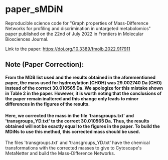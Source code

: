 # paper_sMDiN

Reproducible science code for "Graph properties of Mass-Difference Networks for profiling and discrimination in untargeted metabolomics" paper published on the 22nd of July 2022 in Frontiers in Molecular Biosciences Journal.

Link to the paper: https://doi.org/10.3389/fmolb.2022.917911

## Note (Paper Correction):
#### From the MDB list used and the results obtained in the aforementioned paper, the mass used for hydroxylation (CHOH) was 29.002740 Da (CHO) instead of the correct 30.010565 Da. We apologize for this mistake shown in Table 2 in the paper. However, it is worth noting that the conclusions of the paper remain inaltered and this change only leads to minor differences in the figures of the results.

#### Here, we corrected the mass in the file 'transgroups.txt' and 'transgroups_YD.txt' to the correct 30.010565 Da. Thus, the results obtained will not be exactly equal to the figures in the paper. To build the MDiNs to use this method, this corrected mass should be used.

The files 'transgroups.txt' and 'transgroups_YD.txt' have the chemical transformations with the corrected masses to give to Cytoscape's MetaNetter and build the Mass-Difference Networks.